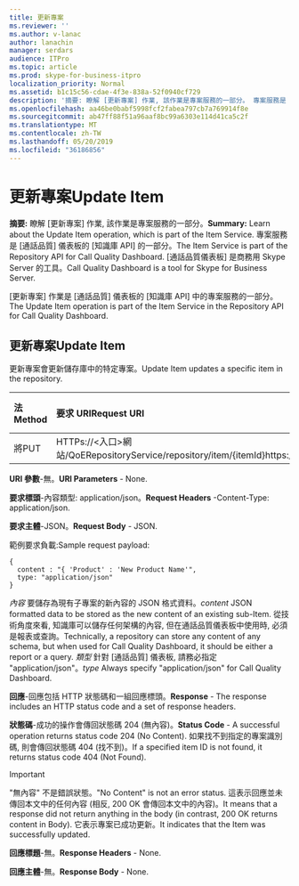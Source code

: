 ```yaml
---
title: 更新專案
ms.reviewer: ''
ms.author: v-lanac
author: lanachin
manager: serdars
audience: ITPro
ms.topic: article
ms.prod: skype-for-business-itpro
localization_priority: Normal
ms.assetid: b1c15c56-cdae-4f3e-838a-52f0940cf729
description: '摘要: 瞭解 [更新專案] 作業, 該作業是專案服務的一部分。 專案服務是 [通話品質] 儀表板的 [知識庫 API] 的一部分。 [通話品質儀表板] 是商務用 Skype Server 的工具。'
ms.openlocfilehash: aa46be0babf5998fcf2fabea797cb7a769914f8e
ms.sourcegitcommit: ab47ff88f51a96aaf8bc99a6303e114d41ca5c2f
ms.translationtype: MT
ms.contentlocale: zh-TW
ms.lasthandoff: 05/20/2019
ms.locfileid: "36186856"
---
```

# <a name="update-item"></a><span data-ttu-id="da468-105">更新專案</span><span class="sxs-lookup"><span data-stu-id="da468-105">Update Item</span></span>
 
<span data-ttu-id="da468-106">**摘要:** 瞭解 [更新專案] 作業, 該作業是專案服務的一部分。</span><span class="sxs-lookup"><span data-stu-id="da468-106">**Summary:** Learn about the Update Item operation, which is part of the Item Service.</span></span> <span data-ttu-id="da468-107">專案服務是 [通話品質] 儀表板的 [知識庫 API] 的一部分。</span><span class="sxs-lookup"><span data-stu-id="da468-107">The Item Service is part of the Repository API for Call Quality Dashboard.</span></span> <span data-ttu-id="da468-108">[通話品質儀表板] 是商務用 Skype Server 的工具。</span><span class="sxs-lookup"><span data-stu-id="da468-108">Call Quality Dashboard is a tool for Skype for Business Server.</span></span>
  
<span data-ttu-id="da468-109">[更新專案] 作業是 [通話品質] 儀表板的 [知識庫 API] 中的專案服務的一部分。</span><span class="sxs-lookup"><span data-stu-id="da468-109">The Update Item operation is part of the Item Service in the Repository API for Call Quality Dashboard.</span></span>
  
## <a name="update-item"></a><span data-ttu-id="da468-110">更新專案</span><span class="sxs-lookup"><span data-stu-id="da468-110">Update Item</span></span>

<span data-ttu-id="da468-111">更新專案會更新儲存庫中的特定專案。</span><span class="sxs-lookup"><span data-stu-id="da468-111">Update Item updates a specific item in the repository.</span></span>
  

|<span data-ttu-id="da468-112">**法**</span><span class="sxs-lookup"><span data-stu-id="da468-112">**Method**</span></span>|<span data-ttu-id="da468-113">**要求 URI**</span><span class="sxs-lookup"><span data-stu-id="da468-113">**Request URI**</span></span>|<span data-ttu-id="da468-114">**HTTP 版本**</span><span class="sxs-lookup"><span data-stu-id="da468-114">**HTTP Version**</span></span>|
|:-----|:-----|:-----|
|<span data-ttu-id="da468-115">將</span><span class="sxs-lookup"><span data-stu-id="da468-115">PUT</span></span>  <br/> |<span data-ttu-id="da468-116">HTTPs://\<入口\>網站/QoERepositoryService/repository/item/{itemId}</span><span class="sxs-lookup"><span data-stu-id="da468-116">https://\<portal\>/QoERepositoryService/repository/item/{itemId}</span></span>  <br/> |<span data-ttu-id="da468-117">HTTP/1。1</span><span class="sxs-lookup"><span data-stu-id="da468-117">HTTP/1.1</span></span>  <br/> |
   
 <span data-ttu-id="da468-118">**URI 參數**-無。</span><span class="sxs-lookup"><span data-stu-id="da468-118">**URI Parameters** - None.</span></span>
  
 <span data-ttu-id="da468-119">**要求標頭**-內容類型: application/json。</span><span class="sxs-lookup"><span data-stu-id="da468-119">**Request Headers** -Content-Type: application/json.</span></span>
  
 <span data-ttu-id="da468-120">**要求主體**-JSON。</span><span class="sxs-lookup"><span data-stu-id="da468-120">**Request Body** - JSON.</span></span>
  
<span data-ttu-id="da468-121">範例要求負載:</span><span class="sxs-lookup"><span data-stu-id="da468-121">Sample request payload:</span></span>
  
```
{
  content : "{ 'Product' : 'New Product Name'",
  type: "application/json"
}
```

 <span data-ttu-id="da468-122">*內容* 要儲存為現有子專案的新內容的 JSON 格式資料。</span><span class="sxs-lookup"><span data-stu-id="da468-122">*content*  JSON formatted data to be stored as the new content of an existing sub-Item.</span></span> <span data-ttu-id="da468-123">從技術角度來看, 知識庫可以儲存任何架構的內容, 但在通話品質儀表板中使用時, 必須是報表或查詢。</span><span class="sxs-lookup"><span data-stu-id="da468-123">Technically, a repository can store any content of any schema, but when used for Call Quality Dashboard, it should be either a report or a query.</span></span> <span data-ttu-id="da468-124">*類型* 針對 [通話品質] 儀表板, 請務必指定 "application/json"。</span><span class="sxs-lookup"><span data-stu-id="da468-124">*type*  Always specify "application/json" for Call Quality Dashboard.</span></span>
  
 <span data-ttu-id="da468-125">**回應**-回應包括 HTTP 狀態碼和一組回應標頭。</span><span class="sxs-lookup"><span data-stu-id="da468-125">**Response** - The response includes an HTTP status code and a set of response headers.</span></span>
  
 <span data-ttu-id="da468-126">**狀態碼**-成功的操作會傳回狀態碼 204 (無內容)。</span><span class="sxs-lookup"><span data-stu-id="da468-126">**Status Code** - A successful operation returns status code 204 (No Content).</span></span> <span data-ttu-id="da468-127">如果找不到指定的專案識別碼, 則會傳回狀態碼 404 (找不到)。</span><span class="sxs-lookup"><span data-stu-id="da468-127">If a specified item ID is not found, it returns status code 404 (Not Found).</span></span>
  
> [!IMPORTANT]
> <span data-ttu-id="da468-128">"無內容" 不是錯誤狀態。</span><span class="sxs-lookup"><span data-stu-id="da468-128">"No Content" is not an error status.</span></span> <span data-ttu-id="da468-129">這表示回應並未傳回本文中的任何內容 (相反, 200 OK 會傳回本文中的內容)。</span><span class="sxs-lookup"><span data-stu-id="da468-129">It means that a response did not return anything in the body (in contrast, 200 OK returns content in Body).</span></span> <span data-ttu-id="da468-130">它表示專案已成功更新。</span><span class="sxs-lookup"><span data-stu-id="da468-130">It indicates that the Item was successfully updated.</span></span> 
  
 <span data-ttu-id="da468-131">**回應標題**-無。</span><span class="sxs-lookup"><span data-stu-id="da468-131">**Response Headers** - None.</span></span>
  
 <span data-ttu-id="da468-132">**回應主體**-無。</span><span class="sxs-lookup"><span data-stu-id="da468-132">**Response Body** - None.</span></span>
  


